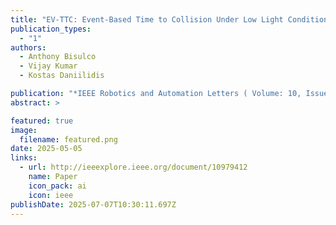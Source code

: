 ```yaml
---
title: "EV-TTC: Event-Based Time to Collision Under Low Light Conditions"
publication_types:
  - "1"
authors:
  - Anthony Bisulco
  - Vijay Kumar
  - Kostas Daniilidis

publication: "*IEEE Robotics and Automation Letters ( Volume: 10, Issue: 6, June 2025)*"
abstract: >

featured: true
image:
  filename: featured.png
date: 2025-05-05
links:
  - url: http://ieeexplore.ieee.org/document/10979412
    name: Paper
    icon_pack: ai
    icon: ieee
publishDate: 2025-07-07T10:30:11.697Z
---
```

